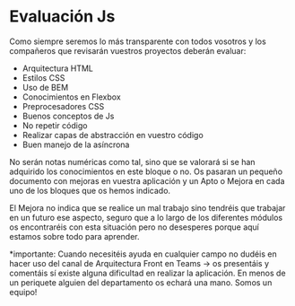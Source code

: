# Evaluación Js

Como siempre seremos lo más transparente con todos vosotros y los compañeros que revisarán vuestros proyectos deberán evaluar:

- Arquitectura HTML
- Estilos CSS
- Uso de BEM
- Conocimientos en Flexbox
- Preprocesadores CSS
- Buenos conceptos de Js
- No repetir código
- Realizar capas de abstracción en vuestro código
- Buen manejo de la asíncrona

No serán notas numéricas como tal, sino que se valorará si se han adquirido los conocimientos en este bloque o no. Os pasaran un pequeño documento con mejoras en vuestra aplicación y un Apto o Mejora en cada uno de los bloques que os hemos indicado.

El Mejora no indica que se realice un mal trabajo sino tendréis que trabajar en un futuro ese aspecto, seguro que a lo largo de los diferentes módulos os encontraréis con esta situación pero no desesperes porque aquí estamos sobre todo para aprender.

*importante: Cuando necesitéis ayuda en cualquier campo no dudéis en hacer uso del canal de Arquitectura Front en Teams → os presentáis y comentáis sí existe alguna dificultad en realizar la aplicación. En menos de un periquete alguien del departamento os echará una mano. Somos un equipo!